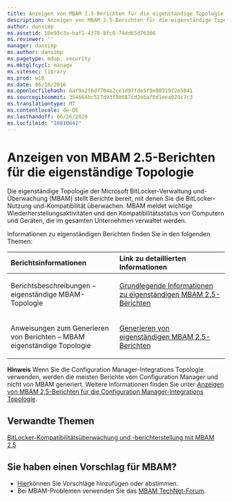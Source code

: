 ```yaml
---
title: Anzeigen von MBAM 2.5-Berichten für die eigenständige Topologie
description: Anzeigen von MBAM 2.5-Berichten für die eigenständige Topologie
author: dansimp
ms.assetid: 50e93c3a-baf1-4378-8fc0-74dd65d76306
ms.reviewer: ''
manager: dansimp
ms.author: dansimp
ms.pagetype: mdop, security
ms.mktglfcycl: manage
ms.sitesec: library
ms.prod: w10
ms.date: 06/16/2016
ms.openlocfilehash: 6af9a2f6d7704a2ce1d97fde5f9e80319f2e5841
ms.sourcegitcommit: 354664bc527d93f80687cd2eba70d1eea024c7c3
ms.translationtype: MT
ms.contentlocale: de-DE
ms.lasthandoff: 06/26/2020
ms.locfileid: "10810642"
---
```

# Anzeigen von MBAM 2.5-Berichten für die eigenständige Topologie


Die eigenständige Topologie der Microsoft BitLocker-Verwaltung und-Überwachung (MBAM) stellt Berichte bereit, mit denen Sie die BitLocker-Nutzung und-Kompatibilität überwachen. MBAM meldet wichtige Wiederherstellungsaktivitäten und den Kompatibilitätsstatus von Computern und Geräten, die im gesamten Unternehmen verwaltet werden.

Informationen zu eigenständigen Berichten finden Sie in den folgenden Themen:

<table>
<colgroup>
<col width="50%" />
<col width="50%" />
</colgroup>
<thead>
<tr class="header">
<th align="left">Berichtsinformationen</th>
<th align="left">Link zu detaillierten Informationen</th>
</tr>
</thead>
<tbody>
<tr class="odd">
<td align="left"><p>Berichtsbeschreibungen – eigenständige MBAM-Topologie</p></td>
<td align="left"><p><a href="understanding-mbam-25-stand-alone-reports.md" data-raw-source="[Understanding MBAM 2.5 Stand-alone Reports](understanding-mbam-25-stand-alone-reports.md)">Grundlegende Informationen zu eigenständigen MBAM 2.5-Berichten</a></p></td>
</tr>
<tr class="even">
<td align="left"><p>Anweisungen zum Generieren von Berichten – MBAM eigenständige Topologie</p></td>
<td align="left"><p><a href="generating-mbam-25-stand-alone-reports.md" data-raw-source="[Generating MBAM 2.5 Stand-alone Reports](generating-mbam-25-stand-alone-reports.md)">Generieren von eigenständigen MBAM 2.5-Berichten</a></p></td>
</tr>
</tbody>
</table>

 

**Hinweis**  Wenn Sie die Configuration Manager-Integrations Topologie verwenden, werden die meisten Berichte vom Configuration Manager und nicht von MBAM generiert. Weitere Informationen finden Sie unter [Anzeigen von MBAM 2,5-Berichten für die Configuration Manager-Integrations Topologie](viewing-mbam-25-reports-for-the-configuration-manager-integration-topology.md).

 


## Verwandte Themen


[BitLocker-Kompatibilitätsüberwachung und -berichterstellung mit MBAM 2.5](monitoring-and-reporting-bitlocker-compliance-with-mbam-25.md)

 

 

## Sie haben einen Vorschlag für MBAM?
- [Hier](http://mbam.uservoice.com/forums/268571-microsoft-bitlocker-administration-and-monitoring)können Sie Vorschläge hinzufügen oder abstimmen. 
- Bei MBAM-Problemen verwenden Sie das [MBAM TechNet-Forum](https://social.technet.microsoft.com/Forums/home?forum=mdopmbam).



